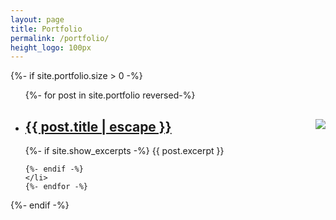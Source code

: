 ```yaml
--- 
layout: page
title: Portfolio
permalink: /portfolio/
height_logo: 100px
---
```

{%- if site.portfolio.size > 0 -%}
<ul class="post-list">
    {%- for post in site.portfolio reversed-%}
    <li>
    <img src="{{post.logo_url}}" style="float:right;width:{{page.height_logo}}">
    <h2>
        <a class="post-link" href="{{ post.url | relative_url }}">
        {{ post.title | escape }}
        </a>
    </h2>
    {%- if site.show_excerpts -%}
        {{ post.excerpt }}
        
    {%- endif -%}
    </li>
    {%- endfor -%}
</ul>

{%- endif -%}
